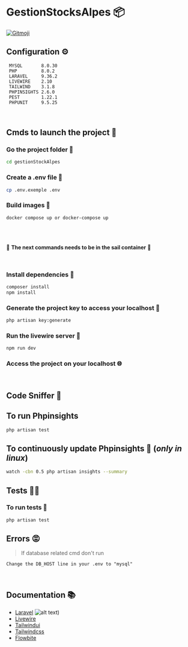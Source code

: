# GestionStocksAlpes 📦

<a href="https://gitmoji.dev">
  <img src="https://img.shields.io/badge/gitmoji-%20😜%20😍-FFDD67.svg?style=flat-square" alt="Gitmoji">
</a>

## Configuration ⚙️

```
 MYSQL       8.0.30
 PHP         8.0.2 
 LARAVEL     9.36.2
 LIVEWIRE    2.10 
 TAILWIND    3.1.8
 PHPINSIGHTS 2.6.0
 PEST        1.22.1
 PHPUNIT     9.5.25
 ```
 <br />
        
## Cmds to launch the project 🚀

### Go the project folder 📂
```bash
cd gestionStockAlpes
```
### Create a .env file :page_facing_up:
```bash
cp .env.exemple .env
```
### Build images 🐳
```bash
docker compose up or docker-compose up
```
<br /> 
<br /> 

🚨  **The next commands needs to be in the sail container** 🚨

<br />  

### Install dependencies 🐡
```bash
composer install
npm install
```
### Generate the project key to access your localhost 🔑
```bash
php artisan key:generate
```

### Run the livewire server :octopus:
```bash
npm run dev
```
  
### Access the project on your localhost 🌐
 <br />
 
 ## Code Sniffer 👃
 
 ## To run Phpinsights
  ```bash
 php artisan test
 ```
 
 ## To continuously update Phpinsights 🔁 (*only in linux*)
  ```bash
watch -cbn 0.5 php artisan insights --summary
 ```
 
 ## Tests 👨‍🔬
 
 ### To run tests :test_tube:
 ```bash
 php artisan test
 ```
  
## Errors :rage:

> If database related cmd don't run 
```
Change the DB_HOST line in your .env to "mysql"
```
<br />

## Documentation 📚
* [Laravel](https://laravel.com/docs/9.x) ![alt text](https://cdn4.iconfinder.com/data/icons/logos-and-brands/512/194_Laravel_logo_logos-64.png))
* [Livewire](https://laravel-livewire.com/docs/2.x/quickstart)
* [Tailwindui](https://tailwindui.com/documentation)
* [Tailwindcss](https://tailwindcss.com/docs/utility-first)
* [Flowbite](https://flowbite.com/docs/getting-started/introduction)
